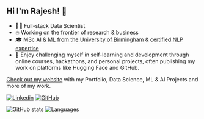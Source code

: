 ## Hi I'm Rajesh! 👋

- 🧑‍💻 Full-stack Data Scientist
- 🔥 Working on the frontier of research & business
- 🎓 [MSc AI & ML from the University of Birmingham](https://www.birmingham.ac.uk/) & [certified NLP expertise](https://coursera.org/share/8f7e3de231d29b3faa200c81861fb881)
- 🏅 Enjoy challenging myself in self-learning and development through online courses, hackathons, and personal projects, often publishing my work on platforms like Hugging Face and GitHub.

[Check out my website](https://vrajeshtrichy.github.io/website) with my Portfolio, Data Science, ML & AI Projects and more of my work.

[![Linkedin](https://img.shields.io/badge/-LinkedIn-306EA8?style=flat&logo=Linkedin&logoColor=white&link=https://www.linkedin.com/in/kozodoi/)](https://www.linkedin.com/in/vrajeshtrichy/) 
[![GitHub](https://img.shields.io/badge/-GitHub-2F2F2F?style=flat&logo=github&logoColor=white&link=https://www.github.com/kozodoi)](https://www.github.com/vrajeshtrichy)

![GitHub stats](https://github-readme-stats.vercel.app/api?username=vrajesh&show_icons=true&count_private=true&theme=algolia&hide_rank=true&custom_title=GitHub%20Stats&include_all_commits=true&hide=issues,contribs&hide_title=false&line_height=24&card_width=285)
![Languages](https://github-readme-stats.vercel.app/api/top-langs/?username=vrajeshtrichy&layout=compact&hide=jupyter%20notebook&theme=algolia&custom_title=Top%20Languages&langs_count=4)

